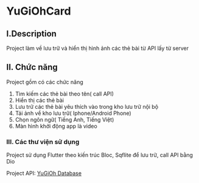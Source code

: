 # YuGiOhCard

## I.Description
Project làm về lưu trữ và hiển thị hình ảnh các thẻ bài từ API lấy từ server

## II. Chức năng
Project gồm có các chức năng
1. Tìm kiếm các thẻ bài theo tên( call API)
2. Hiển thị các thẻ bài
3. Lưu trữ các thẻ bài yêu thích vào trong kho lưu trữ nội bộ
4. Tải ảnh về kho lưu trữ( Iphone/Android Phone)
5. Chọn ngôn ngữ( Tiếng Anh, Tiếng Việt)
6. Màn hình khởi động app là video

### III. Các thư viện sử dụng
Project sử dụng Flutter theo kiến trúc Bloc, Sqflite để lưu trữ, call API bằng Dio

Project API: <a href="https://db.ygoprodeck.com/api-guide/">YuGiOh Database</a>
